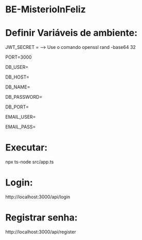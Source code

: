 # BE-MisterioInFeliz

# Definir Variáveis de ambiente:

<p> JWT_SECRET = --> Use o comando openssl rand -base64 32</p>
<p>PORT=3000</p>
<p>DB_USER= </p>
<p>DB_HOST= </p>
<p>DB_NAME= </p>
<p>DB_PASSWORD= </p>
<p>DB_PORT= </p>
<p>EMAIL_USER= </p>
<p>EMAIL_PASS= </p>

# Executar:

npx ts-node src/app.ts

# Login:

http://localhost:3000/api/login

# Registrar senha:

http://localhost:3000/api/register
